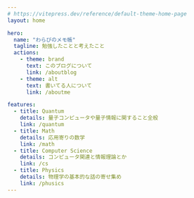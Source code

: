```yaml
---
# https://vitepress.dev/reference/default-theme-home-page
layout: home

hero:
  name: "わらびのメモ帳"
  tagline: 勉強したことと考えたこと
  actions:
    - theme: brand
      text: このブログについて
      link: /aboutblog
    - theme: alt
      text: 書いてる人について
      link: /aboutme

features:
  - title: Quantum
    details: 量子コンピュータや量子情報に関すること全般
    link: /quantum
  - title: Math
    details: 応用寄りの数学
    link: /math
  - title: Computer Science
    details: コンピュータ関連と情報理論とか
    link: /cs
  - title: Physics
    details: 物理学の基本的な話の寄せ集め
    link: /phusics
---
```


